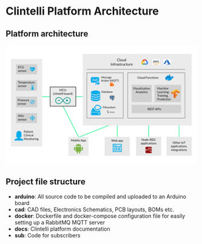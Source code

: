 # Clintelli Platform Architecture

## Platform architecture

![clintelli-architecture](../img/clintelli-arch.png)

## Project file structure

- **arduino**: All source code to be compiled and uploaded to an Arduino board
- **cad**: CAD files, Electronics Schematics, PCB layouts, BOMs etc.
- **docker**: Dockerfile and docker-compose configuration file for easily setting up a
    RabbitMQ MQTT server
- **docs**: Clintelli platform documentation
- **sub**: Code for subscribers